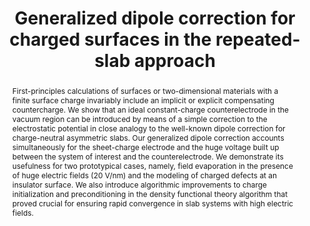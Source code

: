 ---
title: Generalized dipole correction for charged surfaces in the repeated-slab approach
journal: Physical Review B 102, 045403
authors:
  - Christoph Freysoldt
  - Arpit Mishra
  - Michael Ashton
  - Joerg Neugebauer
abstract: First-principles calculations of surfaces or two-dimensional materials with a finite surface charge invariably include an implicit or explicit compensating countercharge. We show that an ideal constant-charge counterelectrode in the vacuum region can be introduced by means of a simple correction to the electrostatic potential in close analogy to the well-known dipole correction for charge-neutral asymmetric slabs. Our generalized dipole correction accounts simultaneously for the sheet-charge electrode and the huge voltage built up between the system of interest and the counterelectrode. We demonstrate its usefulness for two prototypical cases, namely, field evaporation in the presence of huge electric fields (20 V/nm) and the modeling of charged defects at an insulator surface. We also introduce algorithmic improvements to charge initialization and preconditioning in the density functional theory algorithm that proved crucial for ensuring rapid convergence in slab systems with high electric fields.
full-text: https://journals.aps.org/prb/abstract/10.1103/PhysRevB.102.045403
mybinder: https://mybinder.org/v2/gh/pyiron/pyiron_generalized_dipole/master?filepath=dipole.ipynb
code: generalized_dipole.md
---